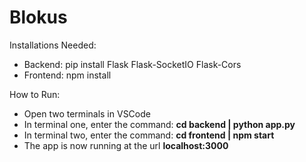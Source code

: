 # Blokus

Installations Needed:
 - Backend: pip install Flask Flask-SocketIO Flask-Cors
 - Frontend: npm install

How to Run:
 - Open two terminals in VSCode
 - In terminal one, enter the command: <strong>cd backend | python app.py</strong>
 - In terminal two, enter the command: <strong>cd frontend | npm start</strong>
 - The app is now running at the url <strong>localhost:3000</strong>

